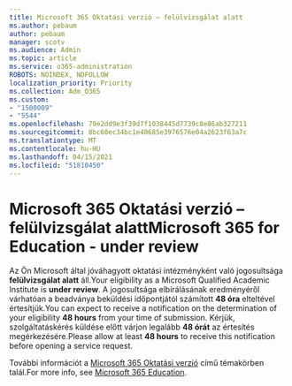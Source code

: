 ```yaml
---
title: Microsoft 365 Oktatási verzió – felülvizsgálat alatt
ms.author: pebaum
author: pebaum
manager: scotv
ms.audience: Admin
ms.topic: article
ms.service: o365-administration
ROBOTS: NOINDEX, NOFOLLOW
localization_priority: Priority
ms.collection: Adm_O365
ms.custom:
- "1500009"
- "5544"
ms.openlocfilehash: 79e2dd9e3f39d7f1038445d7739c8e86ab327211
ms.sourcegitcommit: 8bc60ec34bc1e40685e3976576e04a2623f63a7c
ms.translationtype: MT
ms.contentlocale: hu-HU
ms.lasthandoff: 04/15/2021
ms.locfileid: "51810450"
---
```

# <a name="microsoft-365-for-education---under-review"></a><span data-ttu-id="42b9e-102">Microsoft 365 Oktatási verzió – felülvizsgálat alatt</span><span class="sxs-lookup"><span data-stu-id="42b9e-102">Microsoft 365 for Education - under review</span></span>

<span data-ttu-id="42b9e-103">Az Ön Microsoft által jóváhagyott oktatási intézményként való jogosultsága **felülvizsgálat alatt** áll.</span><span class="sxs-lookup"><span data-stu-id="42b9e-103">Your eligibility as a Microsoft Qualified Academic Institute is **under review**.</span></span> <span data-ttu-id="42b9e-104">A jogosultsága elbírálásának eredményéről várhatóan a beadványa beküldési időpontjától számított **48 óra** elteltével értesítjük.</span><span class="sxs-lookup"><span data-stu-id="42b9e-104">You can expect to receive a notification on the determination of your eligibility **48 hours** from your time of submission.</span></span> <span data-ttu-id="42b9e-105">Kérjük, szolgáltatáskérés küldése előtt várjon legalább **48 órát** az értesítés megérkezésére.</span><span class="sxs-lookup"><span data-stu-id="42b9e-105">Please allow at least **48 hours** to receive this notification before opening a service request.</span></span>

<span data-ttu-id="42b9e-106">További információt a [Microsoft 365 Oktatási verzió](https://www.microsoft.com/education/buy-license/microsoft365) című témakörben talál.</span><span class="sxs-lookup"><span data-stu-id="42b9e-106">For more info, see [Microsoft 365 Education](https://www.microsoft.com/education/buy-license/microsoft365).</span></span>
